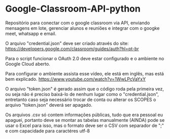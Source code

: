 # Google-Classroom-API-python
Repositório para conectar com o google classroom via API, enviando mensagens em lote, gerenciar alunos e reuniões e integrar com o googke meet, whatsapp e email.

O  arquivo "credential.json" deve ser criado através do site: https://developers.google.com/classroom/guides/auth?hl=pt-br

Para o script funcionar o OAuth 2.0 deve estar configurado e o ambiente no Google Cloud aberto.

Para configurar o ambiente assista esse vídeo, ele está em inglês, mas está bem explicado.
https://www.youtube.com/watch?v=1WwLPcVaYxY

O arquivo "token.json" é gerado assim que o código roda pela primeira vez, ou seja não é preciso baixá-lo de nenhum lugar como o "credential.json", entretanto caso seja necessário trocar de conta ou alterar os SCOPES o arquivo "token.json" deverá ser apagado.

Os arquivos .csv só contem informações públicas, tudo que era pessoal eu apaguei, portanto deve se montar as tabelas manualmente (AINDA) pode se usar o Excel para isso, mas o formato deve ser o CSV com separador de ";" e com capacidade para caractéres utf-8
